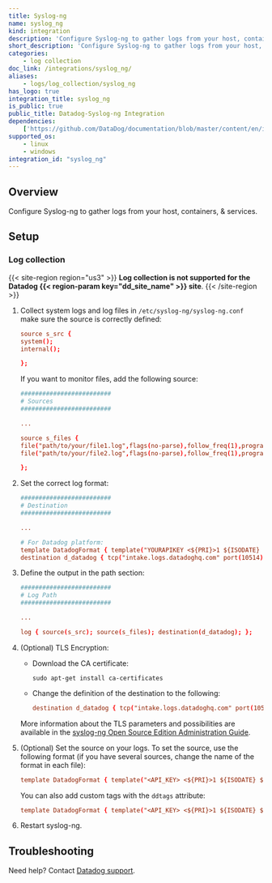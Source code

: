 ```yaml
---
title: Syslog-ng
name: syslog_ng
kind: integration
description: 'Configure Syslog-ng to gather logs from your host, containers, & services.'
short_description: 'Configure Syslog-ng to gather logs from your host, containers, & services.'
categories:
    - log collection
doc_link: /integrations/syslog_ng/
aliases:
    - logs/log_collection/syslog_ng
has_logo: true
integration_title: syslog_ng
is_public: true
public_title: Datadog-Syslog-ng Integration
dependencies:
    ['https://github.com/DataDog/documentation/blob/master/content/en/integrations/syslog_ng.md']
supported_os:
    - linux
    - windows
integration_id: "syslog_ng"
---
```


## Overview

Configure Syslog-ng to gather logs from your host, containers, & services.

## Setup

### Log collection

{{< site-region region="us3" >}}
**Log collection is not supported for the Datadog {{< region-param key="dd_site_name" >}}  site**.
{{< /site-region >}}

1. Collect system logs and log files in `/etc/syslog-ng/syslog-ng.conf` make sure the source is correctly defined:

    ```conf
    source s_src {
    system();
    internal();

    };
    ```

    If you want to monitor files, add the following source:

    ```conf
    #########################
    # Sources
    #########################

    ...

    source s_files {
    file("path/to/your/file1.log",flags(no-parse),follow_freq(1),program_override("<program_name_file1>"));
    file("path/to/your/file2.log",flags(no-parse),follow_freq(1),program_override("<program_name_file2>"));

    };
    ```

2. Set the correct log format:

    ```conf
    #########################
    # Destination
    #########################

    ...

    # For Datadog platform:
    template DatadogFormat { template("YOURAPIKEY <${PRI}>1 ${ISODATE} ${HOST:--} ${PROGRAM:--} ${PID:--} ${MSGID:--} ${SDATA:--} $MSG\n"); };
    destination d_datadog { tcp("intake.logs.datadoghq.com" port(10514) template(DatadogFormat)); };
    ```

3. Define the output in the path section:

    ```conf
    #########################
    # Log Path
    #########################

    ...

    log { source(s_src); source(s_files); destination(d_datadog); };
    ```

4. (Optional) TLS Encryption:

    - Download the CA certificate:

        ```shell
        sudo apt-get install ca-certificates
        ```

    - Change the definition of the destination to the following:

        ```conf
        destination d_datadog { tcp("intake.logs.datadoghq.com" port(10516)     tls(peer-verify(required-trusted)) template(DatadogFormat)); };
        ```

    More information about the TLS parameters and possibilities are available in the [syslog-ng Open Source Edition Administration Guide][1].

5. (Optional) Set the source on your logs. To set the source, use the following format (if you have several sources, change the name of the format in each file):

    ```conf
    template DatadogFormat { template("<API_KEY> <${PRI}>1 ${ISODATE} ${HOST:--} ${PROGRAM:--} ${PID:--} ${MSGID:--} [metas@0 ddsource=\"test\"] $MSG\n"); };
    ```

    You can also add custom tags with the `ddtags` attribute:

    ```conf
    template DatadogFormat { template("<API_KEY> <${PRI}>1 ${ISODATE} ${HOST:--} ${PROGRAM:--} ${PID:--} ${MSGID:--} [metas@0 ddsource=\"test\" ddtags=\"env:test,user:test_user,<KEY:VALUE>\"] $MSG\n"); };
    ```

6. Restart syslog-ng.

## Troubleshooting

Need help? Contact [Datadog support][2].

[1]: https://syslog-ng.com/documents/html/syslog-ng-ose-latest-guides/en/syslog-ng-ose-guide-admin/html/tlsoptions.html
[2]: /help/
